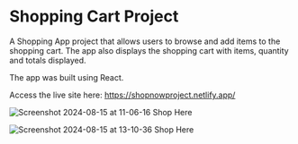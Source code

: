 # Shopping Cart Project

A Shopping App project that allows users to browse and add items to the shopping cart. The app also displays the shopping cart with items, quantity and totals displayed.

The app was built using React.

Access the live site here: https://shopnowproject.netlify.app/

![Screenshot 2024-08-15 at 11-06-16 Shop Here](https://github.com/user-attachments/assets/64ed9805-5074-4e66-9fdf-33f71cbc9ad0)


![Screenshot 2024-08-15 at 13-10-36 Shop Here](https://github.com/user-attachments/assets/79f340b2-b844-499c-8374-2a89c5c447f4)
